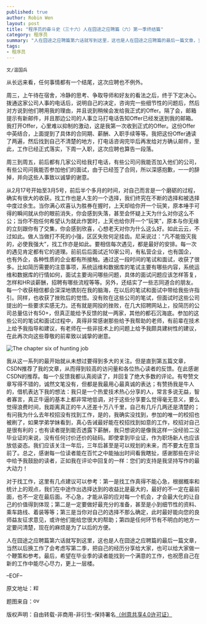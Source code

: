 ```yaml
---
published: true
author: Robin Wen
layout: post
title: "程序员的奋斗史（三十六）人在囧途之应聘篇（六）第一季终结篇"
category: 程序员
summary: "人在囧途之应聘篇第六话就写到这里，这也是人在囧途之应聘篇的最后一篇文章，当然以后换工作了会考虑写第二季，把自己的经历分享给大家，也可以给大家做一个鞭策和参考。最后，希望在毕业季的读者能找到一个满意的工作，也祝愿自己在新的工作中能尽心尽力，更上一层楼。"
tags: 
- 程序员
---
```


`文/温国兵`

从长远来看，任何事情都有一个结尾，这次应聘也不例外。

周三，上午待在宿舍，冷静的思考、争取导师和好友的看法之后，终于下定决心。拨通这家公司人事的电话后，说明自己的决定，咨询完一些细节性的问题后，然后对方说到他们聘用我的理由，并且说到稍候会发给我正式的Offer。隔了会，邮箱提示有新邮件，并且那边公司的人事立马打电话告知Offer已经发送到我的邮箱。我打开Offer，心里难以抑制的激动，这是我第一次收到正式的Offer。这份Offer中英结合，上面提到了具体的合同期、薪酬、入职手续等等。我把这份Offer通读了两遍，然后找到自己不清楚的地方，打电话咨询完毕后再发给对方确认邮件，至此，工作已经正式落实，下周一入职，这次应聘也算告一段落。

周三到周五，前后都有几家公司给我打电话，有些公司问我能否加入他们的公司，有些公司问我能否参加他们的面试，由于已经签了合同，所以深感抱歉，一一的辞掉，并向这些人事致以诚挚的谢意。

从2月17号开始至3月5号，前后半个多月的时间，对自己而言是一个磨砺的过程，确实有很大的收获。找工作也是人生的一个选择，我们终究在不断的选择和被选择中度过余生。当你满心欢喜认为胜券在握时，上天却给你开一个玩笑，原本唾手可得的瞬间就从你的眼前消失，你会感到失落，甚至会怀疑上天为什么对你这么不公；当你不抱任何希望认为就此作罢时，上天也给你开一个“玩笑”，原本与你无缘的立刻跟你有了交集，你会感到欣喜，心想老天对你为什么这么好。如此云云，不过如此。做人当做打不死的小强，区区失败何足挂齿。尼采说过：“凡不能毁灭我的，必使我强大”，找工作亦是如此。要相信每次遇见，都是最好的安排。每一次的遇见肯定都有它的道理。前前后后面试近10家公司，有私营企业，也有国企，也有外企，各种性质的企业都有所接触。通过这一段时间的笔试和面试，收获了很多。比如简历需要的注意事项，系统运维和数据库的笔试主要有哪些内容，系统运维和数据库的行情如何，面试主要询问哪些问题，具体的面试问题应该怎样答复，怎样和HR谈薪酬，招聘有哪些流程等等。另外，还结实了一些志同道合的朋友。每一个收获相信都会深深地镌刻在我的脑海，在以后的笔试和面试中带给我些许指引。同样，也收获了挫败后的觉悟。没有败在这些公司的笔试，但面试时这些公司提出的一些要求实感无力。还有就是网投的挫败，在几大招聘网站上，投简历的公司总量估计有50+，但真正能给予反馈的就一两家，其他的都石沉海底。参加的这些公司的笔试和面试过程中，真得非常感谢那些给予我帮助的老师，有前辈在技术上给予我指导和建议，有老师在一些非技术上的问题上给予我颇具建树性的建议，在此再次向这些尊敬的前辈致以诚挚的谢意。

![The chapter six of hunting job](https://cdn.wenguobing.com/xcgJz2Q.jpg)

我从这一系列的最开始就从未想过要得到多大的关注。但是直到第五篇文章，CSDN推荐了我的文章，从而得到较高的访问量和各位热心读者的反馈。在此感谢CSDN的推荐。每一个反馈我都认真阅读了，并回复了绝大多数的评论。有夸赞文章写得不错的，诚然文笔没有，但都是我最用心最真诚的表达；有赞扬我是牛人的，借机表达下我的想法：我只是一个热爱技术热心分享的人，常言多说无益，智者寡言，真正牛逼的基本上都非常地低调，对于这些分享要么觉得毫无意义，要么觉得浪费时间，我距离真正的牛人还差十万八千里，自己有几斤几两还是清楚的；有问我为什么去年校招没有找到工作，是的，我确实没找到，参加的唯一的校招也被刷了，如果学弟学妹看到，真心告诫最好能在校招找到如意的工作，校招对自己是很有利的；也有读者提到能否透露下薪酬，我只想说的是像我这样一没经验二没毕业证的来说，没有任何讨价还价的砝码。即使拿到毕业证，作为职场新人也应该放低姿态。我们应该关注一年后，三年后甚至是可以规划的未来，而不要太在意当前了。总之，感谢每一位读者能在百忙之中能抽出时间看我瞎扯，感谢那些在评论中给予我鼓励的读者，正如我在评论中回复的一样：您们的支持是我坚持写作的最大动力！

对于找工作，这里有几点建议可以参考：第一是找工作真得不能心急，根据概率和统计上的观点，我们在中途作出选择达到的收益比是最大的，最好的不一定在最前面，也不一定在最后面。不心急，才能从容的应对每一个机会，才会最大化的让自己的价值得到体现；第二是一定要做好最充分的准备，甚至是小到细节性的资料、乘车路线、着装等等；第三是当你对自己的选择不那么确定，此时最好能向您的良师益友征求意见，或许他们能给您很大的帮助；第四是任何环节有不明白的地方一定要问清楚，现在的麻烦是为了以后的方便。

人在囧途之应聘篇第六话就写到这里，这也是人在囧途之应聘篇的最后一篇文章，当然以后换工作了会考虑写第二季，把自己的经历分享给大家，也可以给大家做一个鞭策和参考。最后，希望在毕业季的读者能找到一个满意的工作，也祝愿自己在新的工作中能尽心尽力，更上一层楼。

–EOF–

原文地址：<a href="http://blog.csdn.net/justdb/article/details/20787703" target="_blank"><img src="https://cdn.wenguobing.com/BROigUO.jpg" title="程序员的奋斗史（三十六）人在囧途之应聘篇（六）第一季终结篇" height="16px" width="16px" border="0" alt="程序员的奋斗史（三十六）人在囧途之应聘篇（六）第一季终结篇" /></a>

题图来自：<a href="http://overcomingsocialanxiety.com/job-interview-tips-for-social-anxiety/" target="_blank"><img src="https://cdn.wenguobing.com/HSNv7Q6.png" title="overcomingsocialanxiety" height="16px" width="16px" border="0" alt="overcomingsocialanxiety" /></a>

版权声明：自由转载-非商用-非衍生-保持署名<a href="http://creativecommons.org/licenses/by-nc-nd/4.0/deed.zh" target="_blank">（创意共享4.0许可证）</a>
